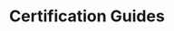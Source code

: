 ---
layout: posts
permalink: /certguides/
title: "Certification Guides"
author_profile: true
header:
  image: "/images/certs2.png"
---